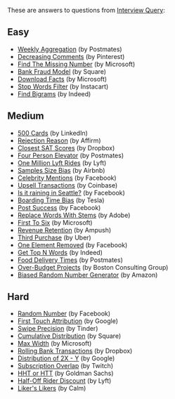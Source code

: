 These are answers to questions from [Interview Query](https://www.interviewquery.com/):

## Easy

* [Weekly Aggregation](https://github.com/khanhnamle1994/cracking-the-data-science-interview/blob/master/Question-Bank/Interview-Query/Weekly-Aggregation.md) (by Postmates)
* [Decreasing Comments](https://github.com/khanhnamle1994/cracking-the-data-science-interview/blob/master/Question-Bank/Interview-Query/Decreasing-Comments.md) (by Pinterest)
* [Find The Missing Number](https://github.com/khanhnamle1994/cracking-the-data-science-interview/blob/master/Question-Bank/Interview-Query/Find-The-Missing-Number.md) (by Microsoft)
* [Bank Fraud Model](https://github.com/khanhnamle1994/cracking-the-data-science-interview/blob/master/Question-Bank/Interview-Query/Bank-Fraud-Model.md) (by Square)
* [Download Facts](https://github.com/khanhnamle1994/cracking-the-data-science-interview/blob/master/Question-Bank/Interview-Query/Download-Facts.md) (by Microsoft)
* [Stop Words Filter](https://github.com/khanhnamle1994/cracking-the-data-science-interview/blob/master/Question-Bank/Interview-Query/Stop-Words-Filter.md) (by Instacart)
* [Find Bigrams](https://github.com/khanhnamle1994/cracking-the-data-science-interview/blob/master/Question-Bank/Interview-Query/Find-Bigrams.md) (by Indeed)

## Medium

* [500 Cards](https://github.com/khanhnamle1994/cracking-the-data-science-interview/blob/master/Question-Bank/Interview-Query/500-Cards.md) (by LinkedIn)
* [Rejection Reason](https://github.com/khanhnamle1994/cracking-the-data-science-interview/blob/master/Question-Bank/Interview-Query/Rejection-Reason.md) (by Affirm)
* [Closest SAT Scores](https://github.com/khanhnamle1994/cracking-the-data-science-interview/blob/master/Question-Bank/Interview-Query/Closest-SAT-Scores.md) (by Dropbox)
* [Four Person Elevator](https://github.com/khanhnamle1994/cracking-the-data-science-interview/blob/master/Question-Bank/Interview-Query/Four-Person-Elevator.md) (by Postmates)
* [One Million Lyft Rides](https://github.com/khanhnamle1994/cracking-the-data-science-interview/blob/master/Question-Bank/Interview-Query/One-Million-Lyft-Rides.md) (by Lyft)
* [Samples Size Bias](https://github.com/khanhnamle1994/cracking-the-data-science-interview/blob/master/Question-Bank/Interview-Query/Sample-Size-Bias.md) (by Airbnb)
* [Celebrity Mentions](https://github.com/khanhnamle1994/cracking-the-data-science-interview/blob/master/Question-Bank/Interview-Query/Celebrity-Mentions.md) (by Facebook)
* [Upsell Transactions](https://github.com/khanhnamle1994/cracking-the-data-science-interview/blob/master/Question-Bank/Interview-Query/Upsell-Transactions.md) (by Coinbase)
* [Is it raining in Seattle?](https://github.com/khanhnamle1994/cracking-the-data-science-interview/blob/master/Question-Bank/Interview-Query/Is-It-Raining-in-Seattle.md) (by Facebook)
* [Boarding Time Bias](https://github.com/khanhnamle1994/cracking-the-data-science-interview/blob/master/Question-Bank/Interview-Query/Boarding-Time-Bias.md) (by Tesla)
* [Post Success](https://github.com/khanhnamle1994/cracking-the-data-science-interview/blob/master/Question-Bank/Interview-Query/Post-Success.md) (by Facebook)
* [Replace Words With Stems](https://github.com/khanhnamle1994/cracking-the-data-science-interview/blob/master/Question-Bank/Interview-Query/Replace-Words-With-Stems.md) (by Adobe)
* [First To Six](https://github.com/khanhnamle1994/cracking-the-data-science-interview/blob/master/Question-Bank/Interview-Query/First-To-Six.md) (by Microsoft)
* [Revenue Retention](https://github.com/khanhnamle1994/cracking-the-data-science-interview/blob/master/Question-Bank/Interview-Query/Revenue-Retention.md) (by Ampush)
* [Third Purchase](https://github.com/khanhnamle1994/cracking-the-data-science-interview/blob/master/Question-Bank/Interview-Query/Third-Purchase.md) (by Uber)
* [One Element Removed](https://github.com/khanhnamle1994/cracking-the-data-science-interview/blob/master/Question-Bank/Interview-Query/One-Element-Removed.md) (by Facebook)
* [Get Top N Words](https://github.com/khanhnamle1994/cracking-the-data-science-interview/blob/master/Question-Bank/Interview-Query/Get-Top-N-Words.md) (by Indeed)
* [Food Delivery Times](https://github.com/khanhnamle1994/cracking-the-data-science-interview/blob/master/Question-Bank/Interview-Query/Food-Delivery-Times.md) (by Postmates)
* [Over-Budget Projects](https://github.com/khanhnamle1994/cracking-the-data-science-interview/blob/master/Question-Bank/Interview-Query/Over-Budget-Projects.md) (by Boston Consulting Group)
* [Biased Random Number Generator](https://github.com/khanhnamle1994/cracking-the-data-science-interview/blob/master/Question-Bank/Interview-Query/Biased-Random-Number-Generator.md) (by Amazon)

## Hard

* [Random Number](https://github.com/khanhnamle1994/cracking-the-data-science-interview/blob/master/Question-Bank/Interview-Query/Random-Number.md) (by Facebook)
* [First Touch Attribution](https://github.com/khanhnamle1994/cracking-the-data-science-interview/blob/master/Question-Bank/Interview-Query/First-Touch-Attribution.md) (by Google)
* [Swipe Precision](https://github.com/khanhnamle1994/cracking-the-data-science-interview/blob/master/Question-Bank/Interview-Query/Swipe-Precision.md) (by Tinder)
* [Cumulative Distribution](https://github.com/khanhnamle1994/cracking-the-data-science-interview/blob/master/Question-Bank/Interview-Query/Cumulative-Distribution.md) (by Square)
* [Max Width](https://github.com/khanhnamle1994/cracking-the-data-science-interview/blob/master/Question-Bank/Interview-Query/Max-Width.md) (by Microsoft)
* [Rolling Bank Transactions](https://github.com/khanhnamle1994/cracking-the-data-science-interview/blob/master/Question-Bank/Interview-Query/Rolling-Bank-Transactions.md) (by Dropbox)
* [Distribution of 2X - Y](https://github.com/khanhnamle1994/cracking-the-data-science-interview/blob/master/Question-Bank/Interview-Query/Distribution-2X-Y.md) (by Google)
* [Subscription Overlap](https://github.com/khanhnamle1994/cracking-the-data-science-interview/blob/master/Question-Bank/Interview-Query/Subscription-Overlap.md) (by Twitch)
* [HHT or HTT](https://github.com/khanhnamle1994/cracking-the-data-science-interview/blob/master/Question-Bank/Interview-Query/HHT-or-HTT.md) (by Goldman Sachs)
* [Half-Off Rider Discount](https://github.com/khanhnamle1994/cracking-the-data-science-interview/blob/master/Question-Bank/Interview-Query/Half-Off-Rider-Discount.md) (by Lyft)
* [Liker's Likers](https://github.com/khanhnamle1994/cracking-the-data-science-interview/blob/master/Question-Bank/Interview-Query/Liker-Likers.md) (by Calm)
